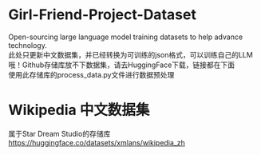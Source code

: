 # Girl-Friend-Project-Dataset
Open-sourcing large language model training datasets to help advance technology. <br>
此处只更新中文数据集，并已经转换为可训练的json格式，可以训练自己的LLM哦！Github存储库放不下数据集，请去HuggingFace下载，链接都在下面 <br>
使用此存储库的process_data.py文件进行数据预处理
# Wikipedia 中文数据集
属于Star Dream Studio的存储库 https://huggingface.co/datasets/xmlans/wikipedia_zh 
